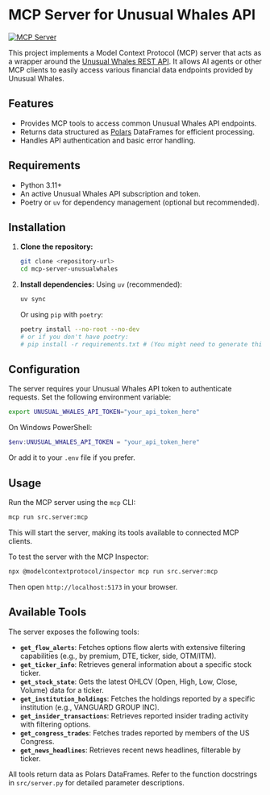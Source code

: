 # MCP Server for Unusual Whales API

[![MCP Server](https://img.shields.io/badge/MCP-Server-blue)](https://github.com/modelcontextprotocol/mcp)

This project implements a Model Context Protocol (MCP) server that acts as a wrapper around the [Unusual Whales REST API](https://unusualwhales.com/docs). It allows AI agents or other MCP clients to easily access various financial data endpoints provided by Unusual Whales.

## Features

*   Provides MCP tools to access common Unusual Whales API endpoints.
*   Returns data structured as [Polars](https://pola.rs/) DataFrames for efficient processing.
*   Handles API authentication and basic error handling.

## Requirements

*   Python 3.11+
*   An active Unusual Whales API subscription and token.
*   Poetry or `uv` for dependency management (optional but recommended).

## Installation

1.  **Clone the repository:**
    ```bash
    git clone <repository-url>
    cd mcp-server-unusualwhales
    ```
2.  **Install dependencies:**
    Using `uv` (recommended):
    ```bash
    uv sync
    ```
    Or using `pip` with `poetry`:
    ```bash
    poetry install --no-root --no-dev
    # or if you don't have poetry:
    # pip install -r requirements.txt # (You might need to generate this first: poetry export -f requirements.txt --output requirements.txt --without-hashes)
    ```

## Configuration

The server requires your Unusual Whales API token to authenticate requests. Set the following environment variable:

```bash
export UNUSUAL_WHALES_API_TOKEN="your_api_token_here"
```

On Windows PowerShell:
```powershell
$env:UNUSUAL_WHALES_API_TOKEN = "your_api_token_here"
```
Or add it to your `.env` file if you prefer.

## Usage

Run the MCP server using the `mcp` CLI:

```bash
mcp run src.server:mcp
```

This will start the server, making its tools available to connected MCP clients.

To test the server with the MCP Inspector:
```bash
npx @modelcontextprotocol/inspector mcp run src.server:mcp
```
Then open `http://localhost:5173` in your browser.

## Available Tools

The server exposes the following tools:

*   **`get_flow_alerts`**: Fetches options flow alerts with extensive filtering capabilities (e.g., by premium, DTE, ticker, side, OTM/ITM).
*   **`get_ticker_info`**: Retrieves general information about a specific stock ticker.
*   **`get_stock_state`**: Gets the latest OHLCV (Open, High, Low, Close, Volume) data for a ticker.
*   **`get_institution_holdings`**: Fetches the holdings reported by a specific institution (e.g., VANGUARD GROUP INC).
*   **`get_insider_transactions`**: Retrieves reported insider trading activity with filtering options.
*   **`get_congress_trades`**: Fetches trades reported by members of the US Congress.
*   **`get_news_headlines`**: Retrieves recent news headlines, filterable by ticker.

All tools return data as Polars DataFrames. Refer to the function docstrings in `src/server.py` for detailed parameter descriptions.

